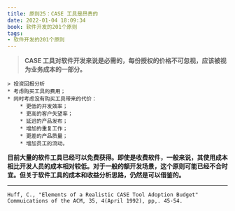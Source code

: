 ```yaml
---
title: 原则25：CASE 工具是昂贵的
date: 2022-01-04 18:09:34
book: 软件开发的201个原则
tags:
- 软件开发的201个原则
---
```


> **CASE 工具对软件开发来说是必需的，每份授权的价格不可忽视，应该被视为业务成本的一部分。**



    > 投资回报分析
    * 考虑购买工具的费用；
    * 同时考虑没有购买工具带来的代价：
    	* 更低的开发效率；
    	* 更高的客户失望率；
    	* 延迟的产品发布；
    	* 增加的重复工作；
    	* 更差的产品质量；
    	* 增加员工的流动。

**目前大量的软件工具已经可以免费获得。即使是收费软件，一般来说，其使用成本相比开发人员的成本相对较低。对于一般的额开发场景，这个原则可能已经不合时宜。但关于软件工具的成本和收益分析思路，仍然是可以借鉴的。**

---

`Huff, C., "Elements of a Realistic CASE Tool Adoption Budget" Commuications of the ACM, 35, 4(April 1992), pp,. 45-54.`
